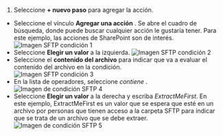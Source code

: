 1. Seleccione **+ nuevo paso** para agregar la acción.  
- Seleccione el vínculo **Agregar una acción** . Se abre el cuadro de búsqueda, donde puede buscar cualquier acción le gustaría tener. Para este ejemplo, las acciones de SharePoint son de interés.    
![Imagen SFTP condición 1](./media/connectors-create-api-sftp/condition-1.png)    
- Seleccione **Elegir un valor** a la izquierda. 
![Imagen SFTP condición 2](./media/connectors-create-api-sftp/condition-2.png)    
- Seleccione el **contenido del archivo** para indicar que va a evaluar el contenido del archivo en la condición.      
![Imagen SFTP condición 3](./media/connectors-create-api-sftp/condition-3.png)   
- En la lista de operadores, seleccione *contiene* .       
![Imagen de condición SFTP 4](./media/connectors-create-api-sftp/condition-4.png)   
- Seleccione **Elegir un valor** a la derecha y escriba *ExtractMeFirst*. En este ejemplo, ExtractMeFirst es un valor que se espera que esté en un archivo por personas que tienen acceso a la carpeta SFTP para indicar que se trata de un archivo que se debe extraer.  
![Imagen de condición SFTP 5](./media/connectors-create-api-sftp/condition-5.png)   